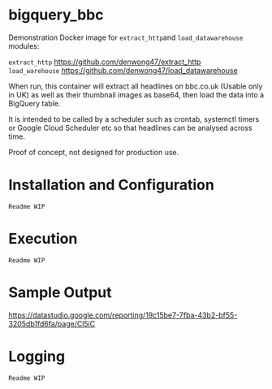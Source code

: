 # bigquery_bbc
 Demonstration Docker image for `extract_http`and `load_datawarehouse` modules:

 `extract_http` https://github.com/denwong47/extract_http \
 `load_warehouse` https://github.com/denwong47/load_datawarehouse

 When run, this container will extract all headlines on bbc.co.uk (Usable only in UK) as well as their thumbnail images as base64, then load the data into a BigQuery table.

 It is intended to be called by a scheduler such as crontab, systemctl timers or Google Cloud Scheduler etc so that headlines can be analysed across time.

 Proof of concept, not designed for production use.


# Installation and Configuration
 ```Readme WIP```

# Execution
```Readme WIP```

# Sample Output
 https://datastudio.google.com/reporting/19c15be7-7fba-43b2-bf55-3205db1fd6fa/page/Cl5iC

# Logging
```Readme WIP```
 
